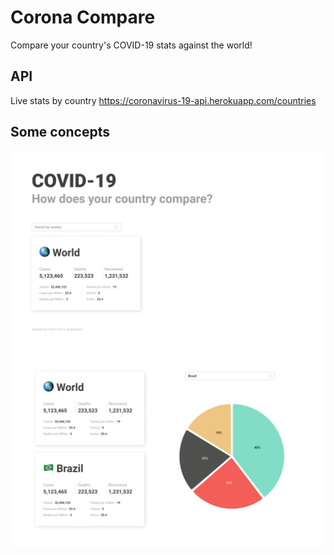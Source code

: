# Corona Compare

Compare your country's COVID-19 stats against the world!

## API

Live stats by country
https://coronavirus-19-api.herokuapp.com/countries

## Some concepts

![](images/home.png)
![](images/info.png)
